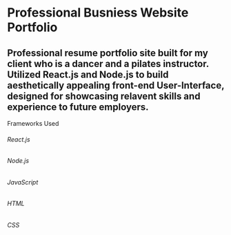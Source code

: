 # Professional Busniess Website Portfolio
 ## Professional resume portfolio site built for my client who is a dancer and a pilates instructor. Utilized React.js and Node.js to build aesthetically appealing front-end User-Interface, designed for showcasing relavent skills and experience to future employers.
 
 Frameworks Used 
###### React.js
###### Node.js
###### JavaScript
###### HTML
###### CSS 

